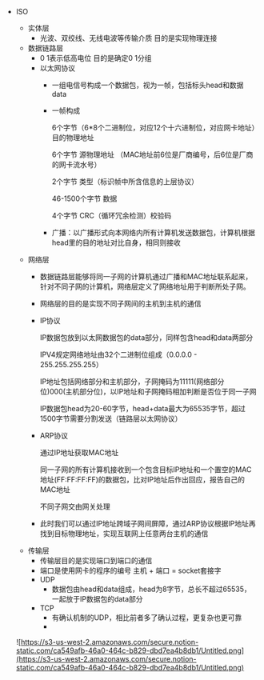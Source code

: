 - ISO
    - 实体层
        - 光波、双绞线、无线电波等传输介质 目的是实现物理连接
    - 数据链路层
        - 0 1表示低高电位 目的是确定0 1分组
        - 以太网协议
            - 一组电信号构成一个数据包，视为一帧，包括标头head和数据data
            - 一帧构成

                6个字节（6*8个二进制位，对应12个十六进制位，对应网卡地址）目的物理地址

                6个字节 源物理地址 （MAC地址前6位是厂商编号，后6位是厂商的网卡流水号）

                2个字节 类型（标识帧中所含信息的上层协议）

                46-1500个字节 数据

                4个字节 CRC（循环冗余检测）校验码

            - 广播：以广播形式向本网络内所有计算机发送数据包，计算机根据head里的目的地址对比自身，相同则接收
    - 网络层
        - 数据链路层能够将同一子网的计算机通过广播和MAC地址联系起来，针对不同子网的计算机，网络层定义了网络地址用于判断所处子网。
        - 网络层的目的是实现不同子网间的主机到主机的通信
        - IP协议

            IP数据包放到以太网数据包的data部分，同样包含head和data两部分

            IPV4规定网络地址由32个二进制位组成（0.0.0.0 - 255.255.255.255）

            IP地址包括网络部分和主机部分，子网掩码为11111(网络部分位)000(主机部分位)，以IP地址和子网掩码相加判断是否位于同一子网

            IP数据包head为20-60字节，head+data最大为65535字节，超过1500字节需要分割发送（链路层以太网协议）

        - ARP协议

            通过IP地址获取MAC地址

            同一子网的所有计算机接收到一个包含目标IP地址和一个置空的MAC地址(FF:FF:FF:FF)的数据包，比对IP地址后作出回应，报告自己的MAC地址

            不同子网交由网关处理

        - 此时我们可以通过IP地址跨域子网间屏障，通过ARP协议根据IP地址再找到目标物理地址，实现互联网上任意两台主机的通信
    - 传输层
        - 传输层目的是实现端口到端口的通信
        - 端口是使用网卡的程序的编号 主机 + 端口 = socket套接字
        - UDP
            - 数据包由head和data组成，head为8字节，总长不超过65535，一起放于IP数据包的data部分
        - TCP
            - 有确认机制的UDP，相比前者多了确认过程，更复杂也更可靠
            -

    ![https://s3-us-west-2.amazonaws.com/secure.notion-static.com/ca549afb-46a0-464c-b829-dbd7ea4b8db1/Untitled.png](https://s3-us-west-2.amazonaws.com/secure.notion-static.com/ca549afb-46a0-464c-b829-dbd7ea4b8db1/Untitled.png)